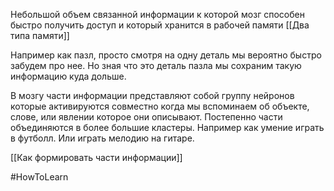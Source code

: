 Небольшой объем связанной информации к которой мозг способен быстро получить доступ и который хранится в рабочей памяти [[Два типа памяти]] 

Например как пазл, просто смотря на одну деталь мы вероятно быстро забудем про нее. Но зная что это деталь пазла мы сохраним такую информацию куда дольше.

В мозгу части информации представляют собой группу нейронов которые активируются совместно когда мы вспоминаем об объекте, слове, или явлении которое они описывают. Постепенно части объединяются в более большие кластеры. Например как умение играть в футболл. Или играть мелодию на гитаре.

[[Как формировать части информации]]


#HowToLearn